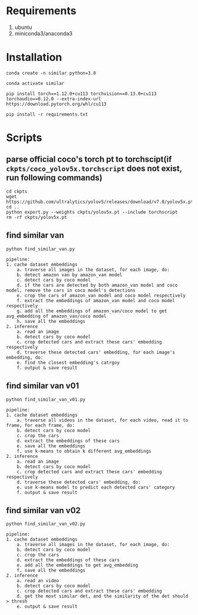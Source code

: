 # Requirements

1. ubuntu
2. miniconda3/anaconda3

# Installation

`conda create -n similar python=3.8`

`conda activate similar`

`pip install torch==1.12.0+cu113 torchvision==0.13.0+cu113 torchaudio==0.12.0 --extra-index-url https://download.pytorch.org/whl/cu113`

`pip install -r requirements.txt`

# Scripts
## parse official coco's torch pt to torchscipt(if `ckpts/coco_yolov5x.torchscript` does not exist, run following commands)
```
cd ckpts
wget https://github.com/ultralytics/yolov5/releases/download/v7.0/yolov5x.pt
cd ..
python export.py --weights ckpts/yolov5x.pt --include torchscript
rm -rf ckpts/yolov5x.pt
```

## find similar van
```
python find_similar_van.py

pipeline:
1. cache dataset embeddings
    a. traverse all images in the dataset, for each image, do:
    b. detect amazon van by amazon_van model
    c. detect cars by coco model
    d. if the cars are detected by both amazon_van model and coco model, remove the cars in coco model's detections
    e. crop the cars of amazon_van model and coco model respectively
    f. extract the embeddings of amazon_van model and coco model respectively
    g. add all the embeddings of amazon_van/coco model to get avg_embedding of amazon_van/coco model
    h. save all the embeddings
2. inference
    a. read an image
    b. detect cars by coco model
    c. crop detected cars and extract these cars' embedding respectively
    d. traverse these detected cars' embedding, for each image's embedding, do:
    e. find the closest embedding's catrgoy
    f. output & save result
```


## find similar van v01
```
python find_similar_van_v01.py

pipeline:
1. cache dataset embeddings
    a. traverse all videos in the dataset, for each video, read it to frame, for each frame, do:
    b. detect cars by coco model
    c. crop the cars
    d. extract the embeddings of these cars
    e. save all the embeddings
    f. use k-means to obtain k different avg_embeddings
2. inference
    a. read an image
    b. detect cars by coco model
    c. crop detected cars and extract these cars' embedding respectively
    d. traverse these detected cars' embedding, do:
    e. use k-means model to predict each detected cars' category
    f. output & save result
```


## find similar van v02
```
python find_similar_van_v02.py

pipeline:
1. cache dataset embeddings
    a. traverse all images in the dataset, for each image, do:
    b. detect cars by coco model
    c. crop the cars
    d. extract the embeddings of these cars
    e. add all the embeddings to get avg_embedding
    f. save all the embeddings
2. inference
    a. read an video
    b. detect cars by coco model
    c. crop detected cars and extract these cars' embedding
    d. get the most similar det, and the similarity of the det should > thresh
    e. output & save result
```

